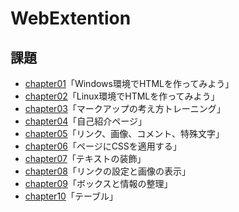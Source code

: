 # WebExtention
## 課題
- [chapter01](chapter01)「Windows環境でHTMLを作ってみよう」
- [chapter02](https://github.com/n20001/WebExtention/tree/master/chapter02)「Linux環境でHTMLを作ってみよう」
- [chapter03](https://github.com/n20001/WebExtention/tree/master/chapter03)「マークアップの考え方トレーニング」
- [chapter04](https://github.com/n20001/WebExtention/tree/master/chapter04)「自己紹介ページ」
- [chapter05](https://github.com/n20001/WebExtention/tree/master/chapter05)「リンク、画像、コメント、特殊文字」
- [chapter06](https://github.com/n20001/WebExtention/tree/master/chapter06)「ページにCSSを適用する」
- [chapter07](https://github.com/n20001/WebExtention/tree/master/chapter07)「テキストの装飾」
- [chapter08](https://github.com/n20001/WebExtention/tree/master/chapter08)「リンクの設定と画像の表示」
- [chapter09](https://github.com/n20001/WebExtention/tree/master/chapter09)「ボックスと情報の整理」
- [chapter10](https://github.com/n20001/WebExtention/tree/master/chapter10)「テーブル」
